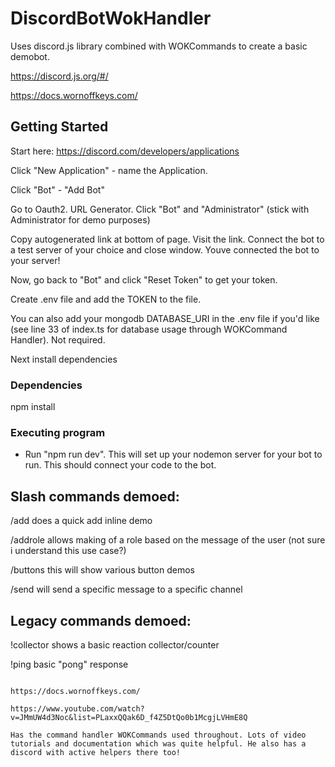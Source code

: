 # DiscordBotWokHandler

Uses discord.js library combined with WOKCommands to create a basic demobot.

https://discord.js.org/#/

https://docs.wornoffkeys.com/

## Getting Started

Start here: https://discord.com/developers/applications

Click "New Application" - name the Application.

Click "Bot" - "Add Bot"

Go to Oauth2. URL Generator. Click "Bot" and "Administrator" (stick with Administrator for demo purposes)

Copy autogenerated link at bottom of page. Visit the link. Connect the bot to a test server of your choice and close window. Youve connected the bot to your server!

Now, go back to "Bot" and click "Reset Token" to get your token.

Create .env file and add the TOKEN to the file.

You can also add your mongodb DATABASE_URI in the .env file if you'd like (see line 33 of index.ts for database usage through WOKCommand Handler). Not required.

Next install dependencies

### Dependencies

npm install

### Executing program

-   Run "npm run dev". This will set up your nodemon server for your bot to run. This should connect your code to the bot.

## Slash commands demoed:

/add does a quick add inline demo

/addrole allows making of a role based on the message of the user (not sure i understand this use case?)

/buttons this will show various button demos

/send will send a specific message to a specific channel

## Legacy commands demoed:

!collector shows a basic reaction collector/counter

!ping basic "pong" response

```

https://docs.wornoffkeys.com/

https://www.youtube.com/watch?v=JMmUW4d3Noc&list=PLaxxQQak6D_f4Z5DtQo0b1McgjLVHmE8Q

Has the command handler WOKCommands used throughout. Lots of video tutorials and documentation which was quite helpful. He also has a discord with active helpers there too!
```
